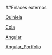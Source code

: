 ##Enlaces externos

[Quiniela](https://github.com/ahmarcela/quiniela.git)

[Cola](https://github.com/Rhi88/data-structures-workshop/tree/master/js/Cola)

[Angular](https://github.com/Rhi88/Angular)

[Angular_Portfolio](https://github.com/Rhi88/ngportfolio)